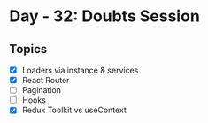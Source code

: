# Day - 32: Doubts Session

## Topics

- [x] Loaders via instance & services
- [x] React Router
- [ ] Pagination
- [ ] Hooks
- [x] Redux Toolkit vs useContext
